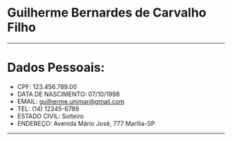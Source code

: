 # Guilherme Bernardes de Carvalho Filho


---

# Dados Pessoais:

- CPF: 123.456.789.00
- DATA DE NASCIMENTO: 07/10/1998
- EMAIL: guilherme.unimar@gmail.com
- TEL: (14) 12345-6789
- ESTADO CIVIL: Solteiro
- ENDEREÇO: Avenida Mário José, 777 Marília-SP


---